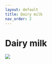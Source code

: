 ```yaml
---
layout: default
title: Dairy milk
nav_order: 2
---
```

# Dairy milk
<img src="{{ site.url }}{{ site.baseurl }}assets/images/dairy milk.jpg">
